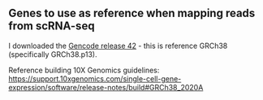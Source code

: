 ## Genes to use as reference when mapping reads from scRNA-seq


I downloaded the [Gencode release 42](https://www.gencodegenes.org/human/) - this is reference GRCh38 (specifically GRCh38.p13).

Reference building 10X Genomics guidelines: https://support.10xgenomics.com/single-cell-gene-expression/software/release-notes/build#GRCh38_2020A

